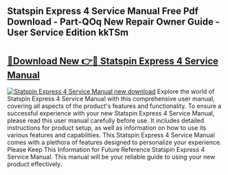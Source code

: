 ## Statspin Express 4 Service Manual Free Pdf Download - Part-QOq New Repair Owner Guide - User Service Edition kkTSm

# <h2><a href="http://bc47521.oget.top/?id=Statspin+Express+4+Service+Manual">🔗Download New 👉🔴 Statspin Express 4 Service Manual</a></h2>

[![Statspin Express 4 Service Manual new download](https://i.imgur.com/5g1atiW.png)](http://bc47521.oget.top/?id=Statspin+Express+4+Service+Manual)
Explore the world of Statspin Express 4 Service Manual with this comprehensive user manual, covering all aspects of the product's features and functionality. To ensure a successful experience with your new Statspin Express 4 Service Manual, please read this user manual carefully before use. It includes detailed instructions for product setup, as well as information on how to use its various features and capabilities. This Statspin Express 4 Service Manual comes with a plethora of features designed to personalize your experience. Please Keep This Information for Future Reference Statspin Express 4 Service Manual. This manual will be your reliable guide to using your new product effectively.
